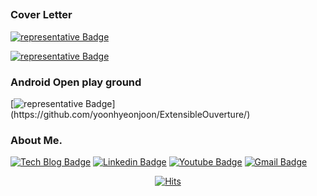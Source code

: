 ##


### Cover Letter

[![representative Badge](https://img.shields.io/badge/CV-한국어-blue?style=flat-square&logo=github&link=https://yoonhyeonjoon.github.io/resume/)](https://yoonhyeonjoon.github.io/resume/)

[![representative Badge](https://img.shields.io/badge/CV-English-blue?style=flat-square&logo=github&link=https://yoonhyeonjoon.github.io/resume-english/)](https://yoonhyeonjoon.github.io/resume-english/)

### Android Open play ground 
[![representative Badge]([https://img.shields.io/badge/CV-English-blue](https://img.shields.io/badge/My%20Andriod%20Open%20Code-Compose%20%2B%20Firebase-brightgreen)?style=flat-square&logo=github&link=https://github.com/yoonhyeonjoon/ExtensibleOuverture/)](https://github.com/yoonhyeonjoon/ExtensibleOuverture/)




### About Me.

  [![Tech Blog Badge](http://img.shields.io/badge/-Tech%20blog-black?style=flat-square&logo=github&link=https://https://witcheryoon.tistory.com/)](https://witcheryoon.tistory.com/)  [![Linkedin Badge](https://img.shields.io/badge/-LinkedIn-blue?style=flat-square&logo=Linkedin&logoColor=white&link=https://www.linkedin.com/in/hyeonjoon-yoon-917474146/)](https://www.linkedin.com/in/hyeonjoon-yoon-917474146/) [![Youtube Badge](https://img.shields.io/badge/Youtube-ff0000?style=flat-square&logo=youtube&link=https://www.youtube.com/c/kyleschool)](https://www.youtube.com/channel/UCkNlNRBdW7HwEmGfoztr53g) [![Gmail Badge](https://img.shields.io/badge/Gmail-d14836?style=flat-square&logo=Gmail&logoColor=white&link=mailto:incarnatara@gmail.com)](mailto:incarnatara@gmail.com)

<div align=center>

[![Hits](https://hits.seeyoufarm.com/api/count/incr/badge.svg?url=https%3A%2F%2Fgithub.com%2Fyoonhyeonjoon&count_bg=%2379C83D&title_bg=%23555555&icon=&icon_color=%23E7E7E7&title=visitors&edge_flat=false)](https://hits.seeyoufarm.com)
	
</div>
  
  
  

